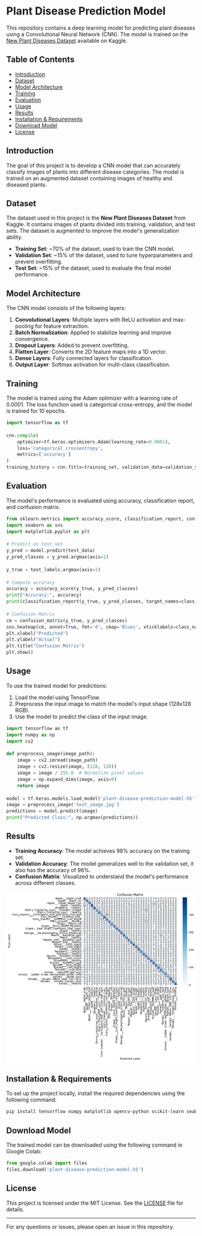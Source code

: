 # Plant Disease Prediction Model

This repository contains a deep learning model for predicting plant diseases using a Convolutional Neural Network (CNN). The model is trained on the [New Plant Diseases Dataset](https://www.kaggle.com/vipoooool/new-plant-diseases-dataset) available on Kaggle.

## Table of Contents
- [Introduction](#introduction)
- [Dataset](#dataset)
- [Model Architecture](#model-architecture)
- [Training](#training)
- [Evaluation](#evaluation)
- [Usage](#usage)
- [Results](#results)
- [Installation & Requirements](#installation--requirements)
- [Download Model](#download-model)
- [License](#license)

## Introduction
The goal of this project is to develop a CNN model that can accurately classify images of plants into different disease categories. The model is trained on an augmented dataset containing images of healthy and diseased plants.

## Dataset
The dataset used in this project is the **New Plant Diseases Dataset** from Kaggle. It contains images of plants divided into training, validation, and test sets. The dataset is augmented to improve the model's generalization ability.

- **Training Set**: ~70% of the dataset, used to train the CNN model.
- **Validation Set**: ~15% of the dataset, used to tune hyperparameters and prevent overfitting.
- **Test Set**: ~15% of the dataset, used to evaluate the final model performance.

## Model Architecture
The CNN model consists of the following layers:
1. **Convolutional Layers**: Multiple layers with ReLU activation and max-pooling for feature extraction.
2. **Batch Normalization**: Applied to stabilize learning and improve convergence.
3. **Dropout Layers**: Added to prevent overfitting.
4. **Flatten Layer**: Converts the 2D feature maps into a 1D vector.
5. **Dense Layers**: Fully connected layers for classification.
6. **Output Layer**: Softmax activation for multi-class classification.

## Training
The model is trained using the Adam optimizer with a learning rate of 0.0001. The loss function used is categorical cross-entropy, and the model is trained for 10 epochs.

```python
import tensorflow as tf

cnn.compile(
    optimizer=tf.keras.optimizers.Adam(learning_rate=0.0001),
    loss='categorical_crossentropy',
    metrics=['accuracy']
)
training_history = cnn.fit(x=training_set, validation_data=validation_set, epochs=10)
```

## Evaluation
The model's performance is evaluated using accuracy, classification report, and confusion matrix.

```python
from sklearn.metrics import accuracy_score, classification_report, confusion_matrix
import seaborn as sns
import matplotlib.pyplot as plt

# Predict on test set
y_pred = model.predict(test_data)
y_pred_classes = y_pred.argmax(axis=1)

y_true = test_labels.argmax(axis=1)

# Compute accuracy
accuracy = accuracy_score(y_true, y_pred_classes)
print("Accuracy:", accuracy)
print(classification_report(y_true, y_pred_classes, target_names=class_names))

# Confusion Matrix
cm = confusion_matrix(y_true, y_pred_classes)
sns.heatmap(cm, annot=True, fmt='d', cmap='Blues', xticklabels=class_names, yticklabels=class_names)
plt.xlabel("Predicted")
plt.ylabel("Actual")
plt.title("Confusion Matrix")
plt.show()
```

## Usage
To use the trained model for predictions:
1. Load the model using TensorFlow.
2. Preprocess the input image to match the model's input shape (128x128 RGB).
3. Use the model to predict the class of the input image.

```python
import tensorflow as tf
import numpy as np
import cv2

def preprocess_image(image_path):
    image = cv2.imread(image_path)
    image = cv2.resize(image, (128, 128))
    image = image / 255.0  # Normalize pixel values
    image = np.expand_dims(image, axis=0)
    return image

model = tf.keras.models.load_model('plant-disease-prediction-model.h5')
image = preprocess_image('test_image.jpg')
predictions = model.predict(image)
print("Predicted Class:", np.argmax(predictions))
```

## Results
- **Training Accuracy**: The model achieves 98% accuracy on the training set.
- **Validation Accuracy**: The model generalizes well to the validation set, it also has the accuracy of 96%.
- **Confusion Matrix**: Visualized to understand the model's performance across different classes.

![Confusion Matrix](confusion_matrix.png)

## Installation & Requirements
To set up the project locally, install the required dependencies using the following command:

```bash
pip install tensorflow numpy matplotlib opencv-python scikit-learn seaborn
```

## Download Model
The trained model can be downloaded using the following command in Google Colab:

```python
from google.colab import files
files.download('plant-disease-prediction-model.h5')
```

## License
This project is licensed under the MIT License. See the [LICENSE](LICENSE) file for details.

---

For any questions or issues, please open an issue in this repository.
